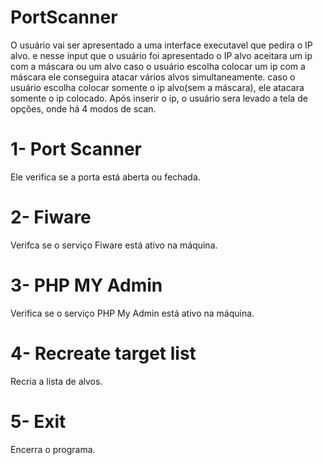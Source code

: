 # PortScanner
O usuário vai ser apresentado a uma interface executavel que pedira o IP alvo.
e nesse input que o usuário foi apresentado o IP alvo aceitara um ip com a máscara ou um alvo 
caso o usuário escolha colocar um ip com a máscara ele conseguira atacar vários alvos simultaneamente.
caso o usuário escolha colocar somente o ip alvo(sem a máscara), ele atacara somente o ip colocado.
Após inserir o ip, o usuário sera levado a tela de opções, onde há 4 modos de scan.

# 1- Port Scanner
Ele verifica se a porta está aberta ou fechada.

# 2- Fiware 
Verifca se o serviço Fiware está ativo na máquina.

# 3- PHP MY Admin 
Verifica se o serviço PHP  My Admin está ativo na máquina.

# 4- Recreate target list 
Recria a lista de alvos.

# 5- Exit 
Encerra o programa.
